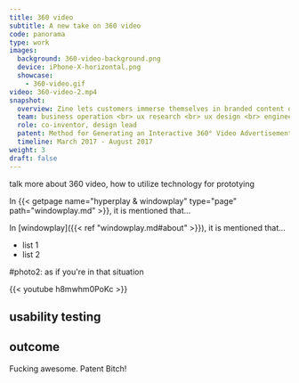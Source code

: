 ```yaml
---
title: 360 video
subtitle: A new take on 360 video
code: panorama
type: work
images:
  background: 360-video-background.png
  device: iPhone-X-horizontal.png
  showcase:
    - 360-video.gif
video: 360-video-2.mp4
snapshot:
  overview: Zine lets customers immerse themselves in branded content or product details. Customers can swipe through headlines displayed on top of brand imagery or videos and expand each to reveal more content. And this format is never tricky—an easily accessible "X" neatly folds your content away and keeps Zine user-friendly.
  team: business operation <br> ux research <br> ux design <br> engineering <br> marketing <br> data insights
  role: co-inventor, design lead
  patent: Method for Generating an Interactive 360° Video Advertisement (us 62/474,549)
  timeline: March 2017 - August 2017
weight: 3
draft: false
---
```


talk more about 360 video, how to utilize technology for prototying

In {{< getpage name="hyperplay & windowplay" type="page" path="windowplay.md" >}}, it is mentioned that...

In [windowplay]({{< ref "windowplay.md#about" >}}), it is mentioned that...

- list 1
- list 2

#photo2: as if you're in that situation

{{< youtube h8mwhm0PoKc >}}

## usability testing

## outcome

Fucking awesome. Patent Bitch!